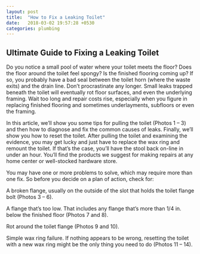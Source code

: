 ```yaml
---
layout: post
title:  "How to Fix a Leaking Toilet"
date:   2018-03-02 19:57:28 +0530
categories: plumbing
---
```

Ultimate Guide to Fixing a Leaking Toilet
--

Do you notice a small pool of water where your toilet meets the floor? Does the floor around the toilet feel spongy? Is the finished flooring coming up? If so, you probably have a bad seal between the toilet horn (where the waste exits) and the drain line. Don’t procrastinate any longer. Small leaks trapped beneath the toilet will eventually rot floor surfaces, and even the underlying framing. Wait too long and repair costs rise, especially when you figure in replacing finished flooring and sometimes underlayments, subfloors or even the framing.


In this article, we’ll show you some tips for pulling the toilet (Photos 1 – 3) and then how to diagnose and fix the common causes of leaks. Finally, we’ll show you how to reset the toilet. After pulling the toilet and examining the evidence, you may get lucky and just have to replace the wax ring and remount the toilet. If that’s the case, you’ll have the stool back on-line in under an hour. You’ll find the products we suggest for making repairs at any home center or well-stocked hardware store.

You may have one or more problems to solve, which may require more than one fix. So before you decide on a plan of action, check for:

A broken flange, usually on the outside of the slot that holds the toilet flange bolt (Photos 3 – 6).

A flange that’s too low. That includes any flange that’s more than 1/4 in. below the finished floor (Photos 7 and 8).

Rot around the toilet flange (Photos 9 and 10).

Simple wax ring failure. If nothing appears to be wrong, resetting the toilet with a new wax ring might be the only thing you need to do (Photos 11 – 14).